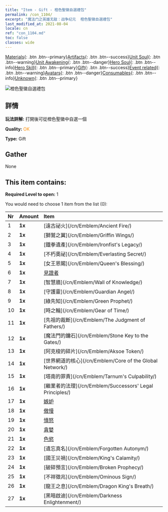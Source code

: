 ```yaml
---
title: "Item - Gift - 橙色聖徽自選禮包"
permalink: /con_1104/
excerpt: "魔法门之英雄无敌：战争纪元  橙色聖徽自選禮包"
last_modified_at: 2021-08-04
locale: cn
ref: "con_1104.md"
toc: false
classes: wide
---
```

 [Materials](/ItemsCN/){: .btn .btn--primary}[Artifacts](/ItemsCN/Artifacts/){: .btn .btn--success}[Unit Soul](/ItemsCN/UnitSoul/){: .btn .btn--warning}[Unit Awakening](/ItemsCN/UnitAwakening/){: .btn .btn--danger}[Hero Soul](/ItemsCN/HeroSoul/){: .btn .btn--info}[Hero Skill](/ItemsCN/HeroSkill/){: .btn .btn--primary}[Gift](/ItemsCN/Gift/){: .btn .btn--success}[Event related](/ItemsCN/Events/){: .btn .btn--warning}[Avatars](/ItemsCN/Avatars/){: .btn .btn--danger}[Consumables](/ItemsCN/Consumables/){: .btn .btn--info}[Unknown](/ItemsCN/Unknown/){: .btn .btn--primary}

 ![橙色聖徽自選禮包](/images/t/i_907089.png)

## 詳情
 **玩法詳解:** 打開後可從橙色聖徽中自選一個

 **Quality:** <span style="color: #FF8C00">OK</span>

 **Type:** Gift

## Gather

  None

## This item contains:

 **Required Level to open:** 1

 You would need to choose 1 item from the list (0):

  | Nr | Amount |     Item    |
  |:---|:-------|:------------|
  | 1 |  **1x** | [遠古祕火](/cn/Emblem/Ancient Fire/) |  | 
  | 2 |  **1x** | [獅鷲之翼](/cn/Emblem/Griffin Wings/) |  | 
  | 3 |  **1x** | [鐵拳遺產](/cn/Emblem/Ironfist's Legacy/) |  | 
  | 4 |  **1x** | [不朽奧祕](/cn/Emblem/Everlasting Secret/) |  | 
  | 5 |  **1x** | [女王恩賜](/cn/Emblem/Queen's Blessing/) |  | 
  | 6 |  **1x** | [見證者](/cn/Emblem/Witness/) |  | 
  | 7 |  **1x** | [智慧牆](/cn/Emblem/Wall of Knowledge/) |  | 
  | 8 |  **1x** | [守護靈](/cn/Emblem/Guardian Angel/) |  | 
  | 9 |  **1x** | [綠先知](/cn/Emblem/Green Prophet/) |  | 
  | 10 |  **1x** | [時之輪](/cn/Emblem/Gear of Time/) |  | 
  | 11 |  **1x** | [先祖的裁斷](/cn/Emblem/The Judgment of Fathers/) |  | 
  | 12 |  **1x** | [魔法門的鑰石](/cn/Emblem/Stone Key to the Gates/) |  | 
  | 13 |  **1x** | [阿克梭的碎片](/cn/Emblem/Aksoe Token/) |  | 
  | 14 |  **1x** | [世界網道的核心](/cn/Emblem/Core of the Global Network/) |  | 
  | 15 |  **1x** | [塔南的罪責](/cn/Emblem/Tarnum's Culpability/) |  | 
  | 16 |  **1x** | [繼業者的法理](/cn/Emblem/Successors' Legal Principles/) |  | 
  | 17 |  **1x** | [嫉妒](/cn/Emblem/Jealousy/) |  | 
  | 18 |  **1x** | [傲慢](/cn/Emblem/Arrogance/) |  | 
  | 19 |  **1x** | [憤怒](/cn/Emblem/Anger/) |  | 
  | 20 |  **1x** | [貪婪](/cn/Emblem/Greed/) |  | 
  | 21 |  **1x** | [色慾](/cn/Emblem/Lust/) |  | 
  | 22 |  **1x** | [遺忘真名](/cn/Emblem/Forgotten Autonym/) |  | 
  | 23 |  **1x** | [國王災禍](/cn/Emblem/King's Calamity/) |  | 
  | 24 |  **1x** | [破碎預言](/cn/Emblem/Broken Prophecy/) |  | 
  | 25 |  **1x** | [不祥徵兆](/cn/Emblem/Ominous Sign/) |  | 
  | 26 |  **1x** | [龍王之息](/cn/Emblem/Dragon King's Breath/) |  | 
  | 27 |  **1x** | [黑暗啟迪](/cn/Emblem/Darkness Enlightenment/) |  | 
